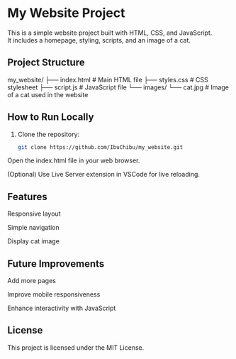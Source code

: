 # My Website Project

This is a simple website project built with HTML, CSS, and JavaScript.  
It includes a homepage, styling, scripts, and an image of a cat.

## Project Structure

my_website/
├── index.html # Main HTML file
├── styles.css # CSS stylesheet
├── script.js # JavaScript file
└── images/
└── cat.jpg # Image of a cat used in the website

## How to Run Locally

1. Clone the repository:
   ```bash
   git clone https://github.com/IbuChibu/my_website.git
   ```
Open the index.html file in your web browser.

(Optional) Use Live Server extension in VSCode for live reloading.

## Features
Responsive layout

Simple navigation

Display cat image

## Future Improvements
Add more pages

Improve mobile responsiveness

Enhance interactivity with JavaScript

## License
This project is licensed under the MIT License.
